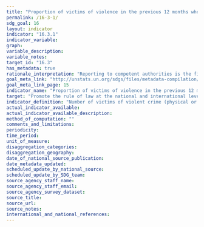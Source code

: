 ```yaml
---
title: "Proportion of victims of violence in the previous 12 months who reported their victimization to competent authorities or other officially recognized conflict resolution mechanisms"
permalink: /16-3-1/
sdg_goal: 16
layout: indicator
indicator: "16.3.1"
indicator_variable: 
graph: 
variable_description: 
variable_notes: 
target_id: "16.3"
has_metadata: true
rationale_interpretation: "Reporting to competent authorities is the first step for crime victims to seek justice: if competent authorities are not alerted they are not in a condition to conduct proper investigations and administer justice. However, lack of trust and confidence in the ability of the police or other authorities to provide effective redress, or objective and subjective difficulties in accessing them, can influence negatively the reporting behaviour of crime victims. As such, reporting rates provide a direct measure of the confidence of victims of crime in the ability of the police or other authorities to provide assistance and bring perpetrators to justice. Reporting rates provide also a measure of the 'dark figure' of crime, that is the proportion of crimes not reported to the police. Trends in reporting rates of violent crime can be used to monitor public trust and confidence in competent authorities on the basis of actual behaviours and not perceptions."
goal_meta_link: "http://unstats.un.org/sdgs/files/metadata-compilation/Metadata-Goal-16.pdf"
goal_meta_link_page: 15
indicator_name: "Proportion of victims of violence in the previous 12 months who reported their victimization to competent authorities or other officially recognized conflict resolution mechanisms"
target: "Promote the rule of law at the national and international levels and ensure equal access to justice for all."
indicator_definition: "Number of victims of violent crime (physical or sexual assault) in the previous 12 months who reported their last incident to competent authorities or other officially recognized conflict resolution mechanisms, as a percentage of all victims of crime in the previous 12 months. Competent authorities includes police, prosecutors or other authorities with competencies to investigate certain crimes (such as corruption or fraud), while 'other officially recognised conflict resolution mechanisms' may include a variety of institutions with a role in the informal justice or dispute resolution (e.g. tribal or religious leaders, village elders, community leaders), provided their role is officially recognised by state authorities."
actual_indicator_available: 
actual_indicator_available_description: 
method_of_computation: ""
comments_and_limitations: 
periodicity: 
time_period: 
unit_of_measure: 
disaggregation_categories: 
disaggregation_geography: 
date_of_national_source_publication: 
date_metadata_updated: 
scheduled_update_by_national_source: 
scheduled_update_by_SDG_team: 
source_agency_staff_name: 
source_agency_staff_email: 
source_agency_survey_dataset: 
source_title: 
source_url: 
source_notes: 
international_and_national_references: 
---
```


